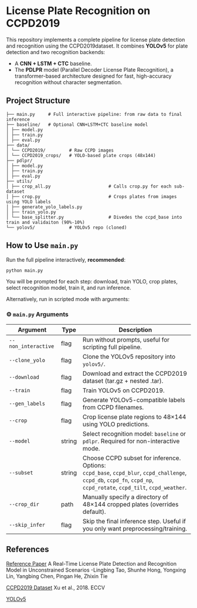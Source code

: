 # License Plate Recognition on CCPD2019

This repository implements a complete pipeline for license plate detection and recognition using the CCPD2019dataset. It combines **YOLOv5** for plate detection and two recognition backends:
- A **CNN + LSTM + CTC** baseline.
- The **PDLPR** model (Parallel Decoder License Plate Recognition), a transformer-based architecture designed for fast, high-accuracy recognition without character segmentation.


## Project Structure

```
├── main.py     # Full interactive pipeline: from raw data to final inference
├── baseline/   # Optional CNN+LSTM+CTC baseline model
│ ├── model.py  
│ ├── train.py  
│ ├── eval.py   
├── data/
│ └── CCPD2019/         # Raw CCPD images
│ └── CCPD2019_crops/   # YOLO-based plate crops (48x144)
├── pdlpr/
│ ├── model.py 
│ ├── train.py 
│ ├── eval.py 
├── utils/
│ ├── crop_all.py                      # Calls crop.py for each sub-dataset
│ ├── crop.py                          # Crops plates from images using YOLO labels
│ ├── generate_yolo_labels.py          
│ ├── train_yolo.py                 
│ └── base_splitter.py                 # Divedes the ccpd_base into train and validaiton (90%-10%)
└── yolov5/             # YOLOv5 repo (cloned)
```

## How to Use `main.py`

Run the full pipeline interactively, **recommended**:

```bash
python main.py
```

You will be prompted for each step: download, train YOLO, crop plates, select recognition model, train it, and run inference.

Alternatively, run in scripted mode with arguments:

### ⚙️ `main.py` Arguments

| Argument               | Type      | Description |
|------------------------|-----------|-------------|
| `--non_interactive`    | flag      | Run without prompts, useful for scripting full pipeline. |
| `--clone_yolo`         | flag      | Clone the YOLOv5 repository into `yolov5/`. |
| `--download`           | flag      | Download and extract the CCPD2019 dataset (tar.gz + nested .tar). |
| `--train`              | flag      | Train YOLOv5 on CCPD2019. |
| `--gen_labels`         | flag      | Generate YOLOv5-compatible labels from CCPD filenames. |
| `--crop`               | flag      | Crop license plate regions to 48×144 using YOLO predictions. |
| `--model`              | string    | Select recognition model: `baseline` or `pdlpr`. Required for non-interactive mode. |
| `--subset`             | string    | Choose CCPD subset for inference. Options:<br>`ccpd_base`, `ccpd_blur`, `ccpd_challenge`, `ccpd_db`, `ccpd_fn`, `ccpd_np`, `ccpd_rotate`, `ccpd_tilt`, `ccpd_weather`. |
| `--crop_dir`           | path      | Manually specify a directory of 48×144 cropped plates (overrides default). |
| `--skip_infer`         | flag      | Skip the final inference step. Useful if you only want preprocessing/training. |

## References

[Reference Paper](https://www.mdpi.com/1424-8220/24/9/2791)
A Real-Time License Plate Detection and Recognition Model in Unconstrained Scenarios 
-Lingbing Tao, Shunhe Hong, Yongxing Lin, Yangbing Chen, Pingan He, Zhixin Tie 

[CCPD2019 Dataset](https://github.com/detectRecog/CCPD)
Xu et al., 2018. ECCV

[YOLOv5](https://github.com/ultralytics/yolov5)
